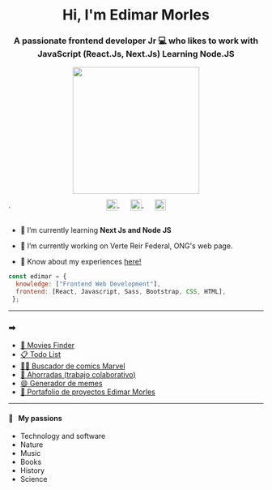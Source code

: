 <h1 align="center">Hi, I'm Edimar Morles</h1>
<h3 align="center">A passionate frontend developer Jr 💻  who likes to work with JavaScript (React.Js, Next.Js) Learning Node.JS </h3>

<p align="center">
  <img width="250" src= "https://media.giphy.com/media/MaI6BylfjAkDkfk4OC/giphy.gif">
</p>
. 
<p align="center" style="margin: -20px 0 30px">
   <a href="https://twitter.com/MorlesEdimar" target="_blank" style='margin-right:10px'>
    <img align="center" src="https://cdn.jsdelivr.net/npm/simple-icons@3.0.1/icons/twitter.svg" alt="twitter" height="22px" width="22px" />
  </a>
  &nbsp;&nbsp;
  <a href="https://www.linkedin.com/in/edimar-morles/" target="_blank" style='margin-right:10px'>
    <img align="center" src="https://cdn.jsdelivr.net/npm/simple-icons@3.0.1/icons/linkedin.svg" alt="linkedin" height="22px" width="22px" />
  </a>
  &nbsp;&nbsp;
  <a href="mailto:edimar.morles@gmail.com" target="_blank">
    <img align="center" src="https://cdn.jsdelivr.net/npm/simple-icons@3.0.1/icons/protonmail.svg" alt="email" height="22px" width="22px" />
  </a>
</p>


- 🌱 I’m currently learning **Next Js and Node JS**
- 🔭 I’m currently working on Verte Reir Federal, ONG's web page.

- 📄 Know about my experiences [here!](https://edimar-m.github.io/Portafolio-Edimar/)

```javascript
const edimar = {
  knowledge: ["Frontend Web Development"],
  frontend: [React, Javascript, Sass, Bootstrap, CSS, HTML],
 };
  ```
***

### ➡ 

- [🍿 Movies Finder](https://edimar-m.github.io/movies-finder-app/)
- [📋 Todo List](https://edimar-m.github.io/to-do-list/)
- [🦸‍♂️ Buscador de comics Marvel](https://edimar-m.github.io/buscador-de-comics/)
- [💸 Ahorradas (trabajo colaborativo)](https://julietapennini.github.io/proyecto-ahorradas/)
- [😄 Generador de memes](https://edimar-m.github.io/Generador-de-memes/)
- [💼 Portafolio de proyectos Edimar Morles](edimar-m.github.io/portafolio-edimar/)

***
#### 🧡 &nbsp;&nbsp;My passions

* Technology and software
* Nature 
* Music
* Books
* History
* Science

<!--
**edimar-m/edimar-m** is a ✨ _special_ ✨ repository because its `README.md` (this file) appears on your GitHub profile.

Here are some ideas to get you started:

- 🔭 I’m currently working on ...
- 🌱 I’m currently learning ...
- 👯 I’m looking to collaborate on ...
- 🤔 I’m looking for help with ...
- 💬 Ask me about ...
- 📫 How to reach me: ...
- 😄 Pronouns: ...
- ⚡ Fun fact: ...
-->
